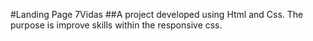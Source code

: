 #Landing Page 7Vidas
##A project developed using Html and Css. The purpose is improve skills within the responsive css.
